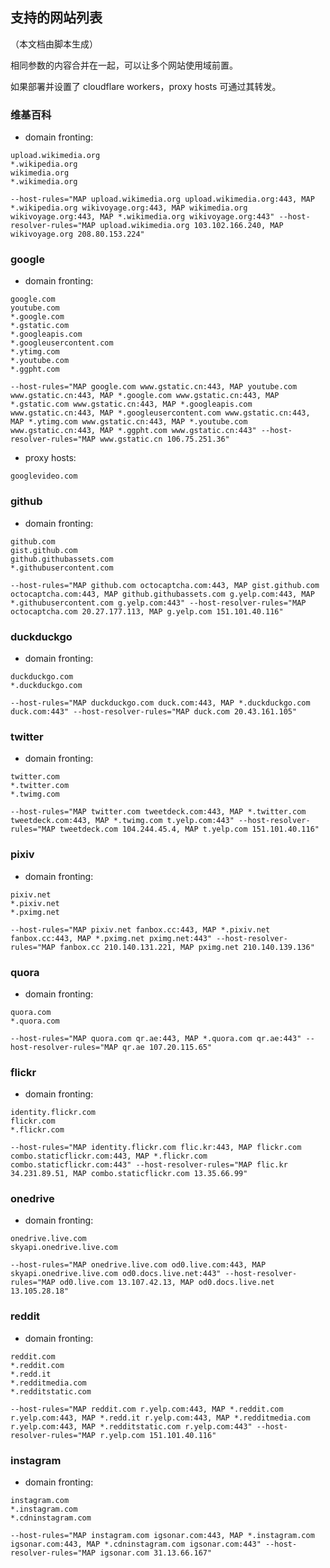 ## 支持的网站列表
（本文档由脚本生成）

相同参数的内容合并在一起，可以让多个网站使用域前置。

如果部署并设置了 cloudflare workers，proxy hosts 可通过其转发。

### 维基百科

- domain fronting:
```
upload.wikimedia.org
*.wikipedia.org
wikimedia.org
*.wikimedia.org
```
```
--host-rules="MAP upload.wikimedia.org upload.wikimedia.org:443, MAP *.wikipedia.org wikivoyage.org:443, MAP wikimedia.org wikivoyage.org:443, MAP *.wikimedia.org wikivoyage.org:443" --host-resolver-rules="MAP upload.wikimedia.org 103.102.166.240, MAP wikivoyage.org 208.80.153.224"
```

### google

- domain fronting:
```
google.com
youtube.com
*.google.com
*.gstatic.com
*.googleapis.com
*.googleusercontent.com
*.ytimg.com
*.youtube.com
*.ggpht.com
```
```
--host-rules="MAP google.com www.gstatic.cn:443, MAP youtube.com www.gstatic.cn:443, MAP *.google.com www.gstatic.cn:443, MAP *.gstatic.com www.gstatic.cn:443, MAP *.googleapis.com www.gstatic.cn:443, MAP *.googleusercontent.com www.gstatic.cn:443, MAP *.ytimg.com www.gstatic.cn:443, MAP *.youtube.com www.gstatic.cn:443, MAP *.ggpht.com www.gstatic.cn:443" --host-resolver-rules="MAP www.gstatic.cn 106.75.251.36"
```


- proxy hosts:
```
googlevideo.com
```

### github

- domain fronting:
```
github.com
gist.github.com
github.githubassets.com
*.githubusercontent.com
```
```
--host-rules="MAP github.com octocaptcha.com:443, MAP gist.github.com octocaptcha.com:443, MAP github.githubassets.com g.yelp.com:443, MAP *.githubusercontent.com g.yelp.com:443" --host-resolver-rules="MAP octocaptcha.com 20.27.177.113, MAP g.yelp.com 151.101.40.116"
```

### duckduckgo

- domain fronting:
```
duckduckgo.com
*.duckduckgo.com
```
```
--host-rules="MAP duckduckgo.com duck.com:443, MAP *.duckduckgo.com duck.com:443" --host-resolver-rules="MAP duck.com 20.43.161.105"
```

### twitter

- domain fronting:
```
twitter.com
*.twitter.com
*.twimg.com
```
```
--host-rules="MAP twitter.com tweetdeck.com:443, MAP *.twitter.com tweetdeck.com:443, MAP *.twimg.com t.yelp.com:443" --host-resolver-rules="MAP tweetdeck.com 104.244.45.4, MAP t.yelp.com 151.101.40.116"
```

### pixiv

- domain fronting:
```
pixiv.net
*.pixiv.net
*.pximg.net
```
```
--host-rules="MAP pixiv.net fanbox.cc:443, MAP *.pixiv.net fanbox.cc:443, MAP *.pximg.net pximg.net:443" --host-resolver-rules="MAP fanbox.cc 210.140.131.221, MAP pximg.net 210.140.139.136"
```

### quora

- domain fronting:
```
quora.com
*.quora.com
```
```
--host-rules="MAP quora.com qr.ae:443, MAP *.quora.com qr.ae:443" --host-resolver-rules="MAP qr.ae 107.20.115.65"
```

### flickr

- domain fronting:
```
identity.flickr.com
flickr.com
*.flickr.com
```
```
--host-rules="MAP identity.flickr.com flic.kr:443, MAP flickr.com combo.staticflickr.com:443, MAP *.flickr.com combo.staticflickr.com:443" --host-resolver-rules="MAP flic.kr 34.231.89.51, MAP combo.staticflickr.com 13.35.66.99"
```

### onedrive

- domain fronting:
```
onedrive.live.com
skyapi.onedrive.live.com
```
```
--host-rules="MAP onedrive.live.com od0.live.com:443, MAP skyapi.onedrive.live.com od0.docs.live.net:443" --host-resolver-rules="MAP od0.live.com 13.107.42.13, MAP od0.docs.live.net 13.105.28.18"
```

### reddit

- domain fronting:
```
reddit.com
*.reddit.com
*.redd.it
*.redditmedia.com
*.redditstatic.com
```
```
--host-rules="MAP reddit.com r.yelp.com:443, MAP *.reddit.com r.yelp.com:443, MAP *.redd.it r.yelp.com:443, MAP *.redditmedia.com r.yelp.com:443, MAP *.redditstatic.com r.yelp.com:443" --host-resolver-rules="MAP r.yelp.com 151.101.40.116"
```

### instagram

- domain fronting:
```
instagram.com
*.instagram.com
*.cdninstagram.com
```
```
--host-rules="MAP instagram.com igsonar.com:443, MAP *.instagram.com igsonar.com:443, MAP *.cdninstagram.com igsonar.com:443" --host-resolver-rules="MAP igsonar.com 31.13.66.167"
```

